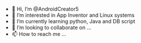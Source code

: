 - 👋 Hi, I’m @AndroidCreator5
- 👀 I’m interested in App Inventor and Linux systems
- 🌱 I’m currently learning python, Java and DB script
- 💞️ I’m looking to collaborate on ...
- 📫 How to reach me ...

<!---
AndroidCreator5/AndroidCreator5 is a ✨ special ✨ repository because its `README.md` (this file) appears on your GitHub profile.
You can click the Preview link to take a look at your changes.
--->
